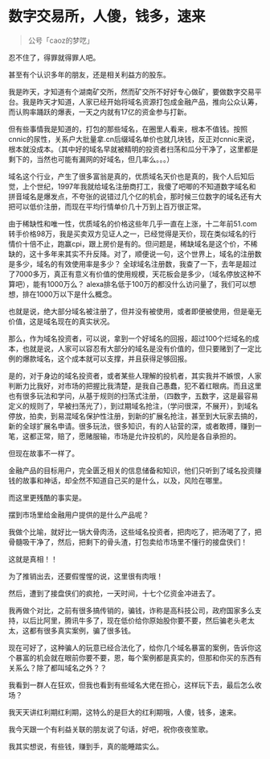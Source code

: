 # 数字交易所，人傻，钱多，速来
> 公号「caoz的梦呓」

忍不住了，得罪就得罪人吧。



甚至有个认识多年的朋友，还是相关利益方的股东。



我是昨天，才知道有个湖南矿交所，然而矿交所不好好专心做矿，要做数字交易平台。我是昨天才知道，人家已经开始将域名资源打包成金融产品，推向公众认筹，而认购率踊跃的爆表，一天之内就有17亿的资金参与打新。



但有些事情我是知道的，打包的那些域名，在圈里人看来，根本不值钱。按照cnnic的尿性，关系户大批量拿.cn后缀域名单价也就几块钱，反正对cnnic来说，根本就没成本。（其中好的域名早就被精明的投资者扫荡和瓜分干净了，这里都是剩下的，当然也可能有漏网的好域名，但几率么。。。）



域名这个行业，产生了很多富翁是真的，优质域名天价也是真的，我个人后知后觉，上个世纪，1997年我就给域名注册商打工，我傻了吧唧的不知道数字域名和拼音域名是爆发点，不夸张的说错过几个亿的机会，那时候三位数字的域名还有大把可以低价注册，而现在平均行情单价几十万到上百万很正常。



由于稀缺性和唯一性，优质域名的价格这些年几乎一直在上涨，十二年前51.com转手价格98万，我是买卖双方见证人之一，已经觉得是天价，现在类似域名的行情价十倍不止，跑赢cpi，跟上房价是有的。但问题是，稀缺域名是这个价，不稀缺的，这十多年来其实不升反降。对了，顺便说一句，这个世界上，域名的注册数是多少，域名的有效使用率是多少？ 全球域名注册数，我查了一下，去年是超过了7000多万，真正有意义有价值的使用规模，天花板会是多少，（域名停放这种不算吧），能有1000万么？ alexa排名低于100万的都没什么访问量了，我们可以想想，排在1000万以下是什么概念。



也就是说，绝大部分域名被注册了，但并没有被使用，或者即便被使用，但是毫无价值，这是域名现在的真实状况。



那么，作为域名投资者，可以说，拿到一个好域名的回报，超过100个烂域名的成本，也就是说，人家可以容忍有大部分的域名是没有价值的，但只要赌到了一定比例的爆款域名，这个成本就可以支撑，并且获得足够回报。



是的，对于身边的域名投资者，或者某些人理解的投机者，其实我并不嫉恨，人家判断力比我好，对市场的把握比我清楚，是我自己愚蠢，犯不着红眼病。而且这里也有很多玩法和学问，从基于规则的扫荡式注册，（四数字，五数字，这是最容易定义的规则了，早被扫荡光了），到过期域名抢注，（学问很深，不展开），到域名停放，拍卖，到易混域名保护性注册，到新的扩展名抢注，甚至到大玩家去搞的，新的全球扩展名申请。很多玩法，很多知识，有的人钻营的深，或者敢搏，赚到一笔，这都正常，赔了，愿赌服输，市场是允许投机的，风险是各自承担的。



但现在故事不一样了。



金融产品的目标用户，完全匮乏相关的信息储备和知识，他们只听到了域名投资赚钱的故事和神话，却全然不知道自己买的是什么，以及，风险在哪里。



而这里更残酷的事实是。



摆到市场里给金融用户提供的是什么产品呢？



我做个比喻，就好比一锅大骨肉汤，这些域名投资者，把肉吃了，把汤喝了了，把骨髓吸干净了，然后，把剩下的骨头渣，打包卖给市场里不懂行的接盘侠们！



这就是真相！！



为了推销出去，还要假惺惺的说，这里很有肉哦！



然后，遭到了接盘侠们的疯抢，一天时间，十七个亿资金冲进去了。



我再做个对比，之前有很多搞传销的，骗钱，诈称是高科技公司，政府国家多么支持，以后比阿里，腾讯牛多了，现在低价给你原始股你要不要，然后骗老头老太太，这都有很多真实案例，骗了很多钱。



现在可好了，这种骗人的玩意已经合法化了，给你几个域名暴富的案例，告诉你这个暴富的机会就在眼前你要不要，恩，每个案例都是真实的，但那和你买的东西有关系么？除了都叫域名之外？？



我看到一群人在狂欢，但我也看到有些域名大佬在担心，这样玩下去，最后怎么收场？



我天天讲红利期红利期，这特么的是巨大的红利期哦，人傻，钱多，速来。



我今天跟一个有利益关联的朋友说了句话，好吧，祝你夜夜笙歌。



我其实想说，有些钱，赚到手，真的能睡踏实么。

